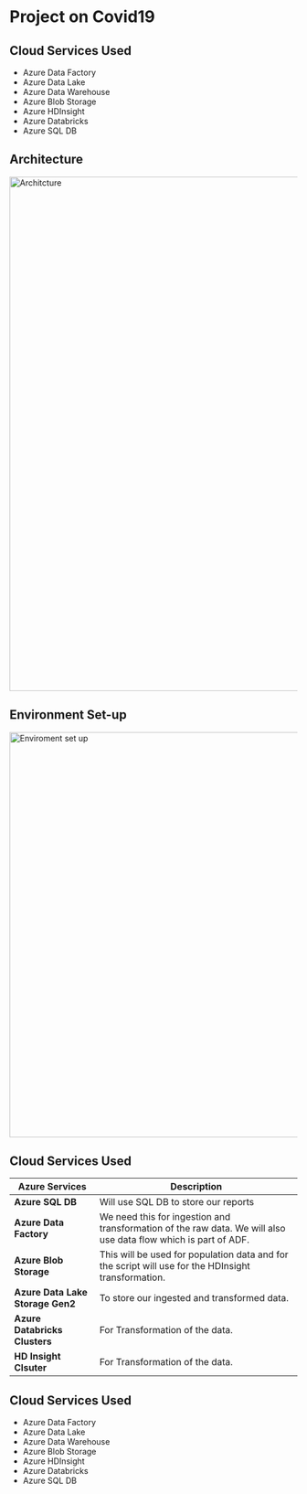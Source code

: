 # Project on Covid19

## Cloud Services Used
- Azure Data Factory
- Azure Data Lake
- Azure Data Warehouse
- Azure Blob Storage
- Azure HDInsight
- Azure Databricks
- Azure SQL DB

## Architecture
<img width="900" alt="Architcture" src="https://user-images.githubusercontent.com/83560277/116968580-c1146f80-ac82-11eb-886a-834d599b9023.PNG">

## Environment Set-up
<img width="709" alt="Enviroment set up" src="https://user-images.githubusercontent.com/83560277/117481984-bdf2db00-af31-11eb-8ad1-fb086ac30259.PNG">


## Cloud Services Used
| Azure Services  | Description |
| ------------- | -------------------------------------------- |
| **Azure SQL DB** | Will use SQL DB to store our reports  |
| **Azure Data Factory**  | We need this for ingestion and transformation of the raw data. We will also use data flow which is part of ADF.  |
| **Azure Blob Storage** | This will be used for population data and for the script will use for the HDInsight transformation.  |
| **Azure Data Lake Storage Gen2**  | To store our ingested and transformed data.  |
| **Azure Databricks Clusters** | For Transformation of the data.  |
| **HD Insight Clsuter**  | For Transformation of the data.  |
## Cloud Services Used
- Azure Data Factory
- Azure Data Lake
- Azure Data Warehouse
- Azure Blob Storage
- Azure HDInsight
- Azure Databricks
- Azure SQL DB
 
























